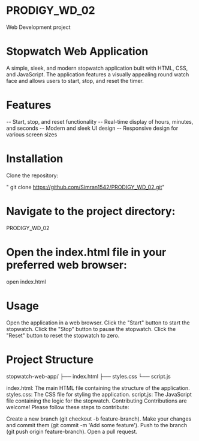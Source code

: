 # PRODIGY_WD_02
Web Development project 

# Stopwatch Web Application

A simple, sleek, and modern stopwatch application built with HTML, CSS, and JavaScript. The application features a visually appealing round watch face and allows users to start, stop, and reset the timer.

# Features
-- Start, stop, and reset functionality
-- Real-time display of hours, minutes, and seconds
-- Modern and sleek UI design
-- Responsive design for various screen sizes

# Installation
Clone the repository:

" git clone https://github.com/Simran1542/PRODIGY_WD_02.git"

# Navigate to the project directory:

PRODIGY_WD_02

# Open the index.html file in your preferred web browser:

open index.html

# Usage
Open the application in a web browser.
Click the "Start" button to start the stopwatch.
Click the "Stop" button to pause the stopwatch.
Click the "Reset" button to reset the stopwatch to zero.

# Project Structure

stopwatch-web-app/
├── index.html
├── styles.css
└── script.js

index.html: The main HTML file containing the structure of the application.
styles.css: The CSS file for styling the application.
script.js: The JavaScript file containing the logic for the stopwatch.
Contributing
Contributions are welcome! Please follow these steps to contribute:

Create a new branch (git checkout -b feature-branch).
Make your changes and commit them (git commit -m 'Add some feature').
Push to the branch (git push origin feature-branch).
Open a pull request.
